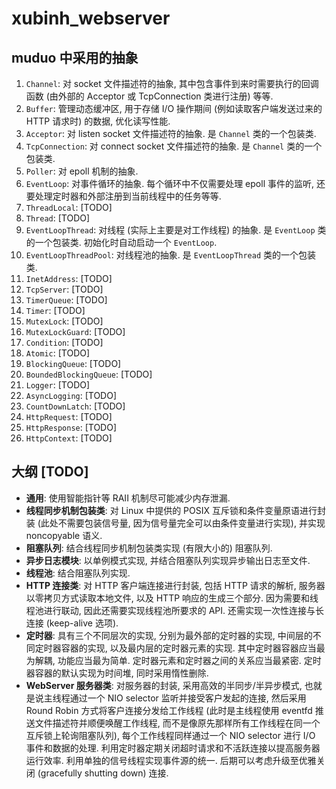 # xubinh_webserver

## muduo 中采用的抽象

1. `Channel`: 对 socket 文件描述符的抽象, 其中包含事件到来时需要执行的回调函数 (由外部的 Acceptor 或 TcpConnection 类进行注册) 等等.
1. `Buffer`: 管理动态缓冲区, 用于存储 I/O 操作期间 (例如读取客户端发送过来的 HTTP 请求时) 的数据, 优化读写性能.
1. `Acceptor`: 对 listen socket 文件描述符的抽象. 是 `Channel` 类的一个包装类.
1. `TcpConnection`: 对 connect socket 文件描述符的抽象. 是 `Channel` 类的一个包装类.
1. `Poller`: 对 epoll 机制的抽象.
1. `EventLoop`: 对事件循环的抽象. 每个循环中不仅需要处理 epoll 事件的监听, 还要处理定时器和外部注册到当前线程中的任务等等.
1. `ThreadLocal`: [TODO]
1. `Thread`: [TODO]
1. `EventLoopThread`: 对线程 (实际上主要是对工作线程) 的抽象. 是 `EventLoop` 类的一个包装类. 初始化时自动启动一个 `EventLoop`.
1. `EventLoopThreadPool`: 对线程池的抽象. 是 `EventLoopThread` 类的一个包装类.
1. `InetAddress`: [TODO]
1. `TcpServer`: [TODO]
1. `TimerQueue`: [TODO]
1. `Timer`: [TODO]
1. `MutexLock`: [TODO]
1. `MutexLockGuard`: [TODO]
1. `Condition`: [TODO]
1. `Atomic`: [TODO]
1. `BlockingQueue`: [TODO]
1. `BoundedBlockingQueue`: [TODO]
1. `Logger`: [TODO]
1. `AsyncLogging`: [TODO]
1. `CountDownLatch`: [TODO]
1. `HttpRequest`: [TODO]
1. `HttpResponse`: [TODO]
1. `HttpContext`: [TODO]

## 大纲 [TODO]

- **通用**: 使用智能指针等 RAII 机制尽可能减少内存泄漏.
- **线程同步机制包装类**: 对 Linux 中提供的 POSIX 互斥锁和条件变量原语进行封装 (此处不需要包装信号量, 因为信号量完全可以由条件变量进行实现), 并实现 noncopyable 语义.
- **阻塞队列**: 结合线程同步机制包装类实现 (有限大小的) 阻塞队列.
- **异步日志模块**: 以单例模式实现, 并结合阻塞队列实现异步输出日志至文件.
- **线程池**: 结合阻塞队列实现.
- **HTTP 连接类**: 对 HTTP 客户端连接进行封装, 包括 HTTP 请求的解析, 服务器以零拷贝方式读取本地文件, 以及 HTTP 响应的生成三个部分. 因为需要和线程池进行联动, 因此还需要实现线程池所要求的 API. 还需实现一次性连接与长连接 (keep-alive 选项).
- **定时器**: 具有三个不同层次的实现, 分别为最外部的定时器的实现, 中间层的不同定时器容器的实现, 以及最内层的定时器元素的实现. 其中定时器容器应当最为解耦, 功能应当最为简单. 定时器元素和定时器之间的关系应当最紧密. 定时器容器的默认实现为时间堆, 同时采用惰性删除.
- **WebServer 服务器类**: 对服务器的封装, 采用高效的半同步/半异步模式, 也就是说主线程通过一个 NIO selector 监听并接受客户发起的连接, 然后采用 Round Robin 方式将客户连接分发给工作线程 (此时是主线程使用 eventfd 推送文件描述符并顺便唤醒工作线程, 而不是像原先那样所有工作线程在同一个互斥锁上轮询阻塞队列), 每个工作线程同样通过一个 NIO selector 进行 I/O 事件和数据的处理. 利用定时器定期关闭超时请求和不活跃连接以提高服务器运行效率. 利用单独的信号线程实现事件源的统一. 后期可以考虑升级至优雅关闭 (gracefully shutting down) 连接.
